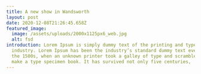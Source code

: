 ```yaml
---
title: A new show in Wandsworth
layout: post
date: 2020-12-08T21:26:45.658Z
featured_image:
  image: /assets/uploads/2000x1125px6_web.jpg
  alt: fsd
introduction: Lorem Ipsum is simply dummy text of the printing and typesetting
  industry. Lorem Ipsum has been the industry’s standard dummy text ever since
  the 1500s, when an unknown printer took a galley of type and scrambled it to
  make a type specimen book. It has survived not only five centuries,
---
```

